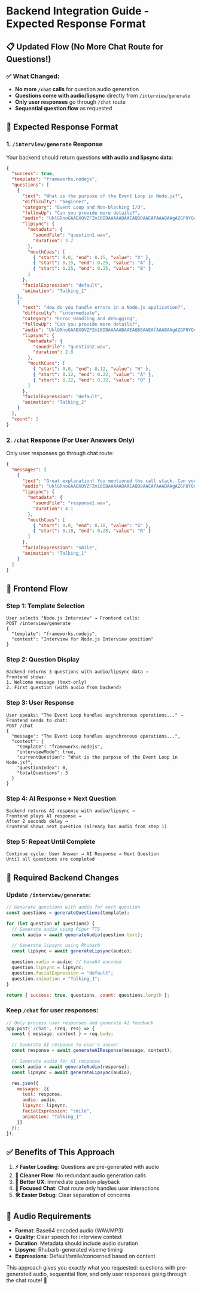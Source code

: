 # Backend Integration Guide - Expected Response Format

## 📋 **Updated Flow (No More Chat Route for Questions!)**

### ✅ **What Changed:**

- **No more `/chat` calls** for question audio generation
- **Questions come with audio/lipsync** directly from `/interview/generate`
- **Only user responses** go through `/chat` route
- **Sequential question flow** as requested

## 🔄 **Expected Response Format**

### 1. `/interview/generate` Response

Your backend should return questions **with audio and lipsync data**:

```json
{
  "success": true,
  "template": "frameworks.nodejs",
  "questions": [
    {
      "text": "What is the purpose of the Event Loop in Node.js?",
      "difficulty": "beginner",
      "category": "Event Loop and Non-blocking I/O",
      "followUp": "Can you provide more details?",
      "audio": "UklGRnoGAABXQVZFZm10IBAAAAABAAEAQB8AAEAfAAABAAgAZGF0YQoGAACBhYqFbF1fdJivrJBhNjVgodDbq2EcBj...",
      "lipsync": {
        "metadata": {
          "soundFile": "question1.wav",
          "duration": 3.2
        },
        "mouthCues": [
          { "start": 0.0, "end": 0.15, "value": "X" },
          { "start": 0.15, "end": 0.25, "value": "A" },
          { "start": 0.25, "end": 0.35, "value": "B" }
        ]
      },
      "facialExpression": "default",
      "animation": "Talking_1"
    },
    {
      "text": "How do you handle errors in a Node.js application?",
      "difficulty": "intermediate",
      "category": "Error Handling and debugging",
      "followUp": "Can you provide more details?",
      "audio": "UklGRnoGAABXQVZFZm10IBAAAAABAAEAQB8AAEAfAAABAAgAZGF0YQoGAACBhYqFbF1fdJivrJBhNjVgodDbq2EcBj...",
      "lipsync": {
        "metadata": {
          "soundFile": "question2.wav",
          "duration": 2.8
        },
        "mouthCues": [
          { "start": 0.0, "end": 0.12, "value": "H" },
          { "start": 0.12, "end": 0.22, "value": "A" },
          { "start": 0.22, "end": 0.32, "value": "O" }
        ]
      },
      "facialExpression": "default",
      "animation": "Talking_2"
    }
  ],
  "count": 2
}
```

### 2. `/chat` Response (For User Answers Only)

Only user responses go through chat route:

```json
{
  "messages": [
    {
      "text": "Great explanation! You mentioned the call stack. Can you elaborate on how it interacts with the Event Loop?",
      "audio": "UklGRnoGAABXQVZFZm10IBAAAAABAAEAQB8AAEAfAAABAAgAZGF0YQoGAACBhYqFbF1fdJivrJBhNjVgodDbq2EcBj...",
      "lipsync": {
        "metadata": {
          "soundFile": "response1.wav",
          "duration": 4.1
        },
        "mouthCues": [
          { "start": 0.0, "end": 0.18, "value": "G" },
          { "start": 0.18, "end": 0.28, "value": "R" }
        ]
      },
      "facialExpression": "smile",
      "animation": "Talking_1"
    }
  ]
}
```

## 🎯 **Frontend Flow**

### **Step 1: Template Selection**

```
User selects "Node.js Interview" → Frontend calls:
POST /interview/generate
{
  "template": "frameworks.nodejs",
  "context": "Interview for Node.js Interview position"
}
```

### **Step 2: Question Display**

```
Backend returns 3 questions with audio/lipsync data →
Frontend shows:
1. Welcome message (text-only)
2. First question (with audio from backend)
```

### **Step 3: User Response**

```
User speaks: "The Event Loop handles asynchronous operations..." →
Frontend sends to chat:
POST /chat
{
  "message": "The Event Loop handles asynchronous operations...",
  "context": {
    "template": "frameworks.nodejs",
    "interviewMode": true,
    "currentQuestion": "What is the purpose of the Event Loop in Node.js?",
    "questionIndex": 0,
    "totalQuestions": 3
  }
}
```

### **Step 4: AI Response + Next Question**

```
Backend returns AI response with audio/lipsync →
Frontend plays AI response →
After 2 seconds delay →
Frontend shows next question (already has audio from step 1)
```

### **Step 5: Repeat Until Complete**

```
Continue cycle: User Answer → AI Response → Next Question
Until all questions are completed
```

## 🔧 **Required Backend Changes**

### **Update `/interview/generate`:**

```javascript
// Generate questions with audio for each question
const questions = generateQuestions(template);

for (let question of questions) {
  // Generate audio using Piper TTS
  const audio = await generateAudio(question.text);

  // Generate lipsync using Rhubarb
  const lipsync = await generateLipsync(audio);

  question.audio = audio; // base64 encoded
  question.lipsync = lipsync;
  question.facialExpression = "default";
  question.animation = "Talking_1";
}

return { success: true, questions, count: questions.length };
```

### **Keep `/chat` for user responses:**

```javascript
// Only process user responses and generate AI feedback
app.post('/chat', (req, res) => {
  const { message, context } = req.body;

  // Generate AI response to user's answer
  const response = await generateAIResponse(message, context);

  // Generate audio for AI response
  const audio = await generateAudio(response);
  const lipsync = await generateLipsync(audio);

  res.json({
    messages: [{
      text: response,
      audio: audio,
      lipsync: lipsync,
      facialExpression: "smile",
      animation: "Talking_1"
    }]
  });
});
```

## ✅ **Benefits of This Approach**

1. **⚡ Faster Loading**: Questions are pre-generated with audio
2. **🔄 Cleaner Flow**: No redundant audio generation calls
3. **📱 Better UX**: Immediate question playback
4. **🎯 Focused Chat**: Chat route only handles user interactions
5. **🛠️ Easier Debug**: Clear separation of concerns

## 🎵 **Audio Requirements**

- **Format**: Base64 encoded audio (WAV/MP3)
- **Quality**: Clear speech for interview context
- **Duration**: Metadata should include audio duration
- **Lipsync**: Rhubarb-generated viseme timing
- **Expressions**: Default/smile/concerned based on content

This approach gives you exactly what you requested: questions with pre-generated audio, sequential flow, and only user responses going through the chat route! 🎉

